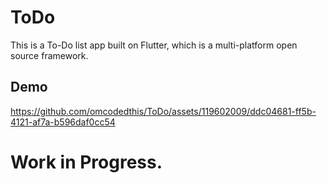 # ToDo
This is a To-Do list app built on Flutter, which is a multi-platform open source framework.

## Demo
https://github.com/omcodedthis/ToDo/assets/119602009/ddc04681-ff5b-4121-af7a-b596daf0cc54


# Work in Progress.
